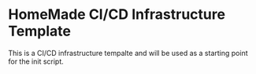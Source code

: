 # HomeMade CI/CD Infrastructure Template

This is a CI/CD infrastructure tempalte and will be used as a starting point for the init script.

